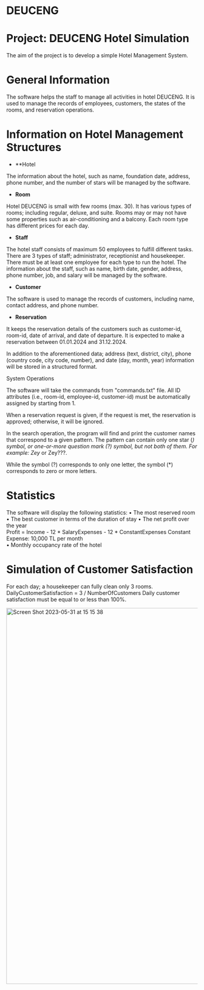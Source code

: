 # DEUCENG

# Project:  DEUCENG Hotel Simulation

The aim of the project is to develop a simple Hotel Management System. 

# General Information
 
The software helps the staff to manage all activities in hotel DEUCENG. It is used to manage the records of employees, customers, the states of the rooms, and reservation operations.

# Information on Hotel Management Structures

 
* **Hotel
 
The information about the hotel, such as name, foundation date, address, phone number, and the number of stars will be managed by the software. 

* **Room**
 
Hotel DEUCENG is small with few rooms (max. 30). It has various types of rooms; including regular, deluxe, and suite. Rooms may or may not have some properties such as air-conditioning and a balcony. Each room type has different prices for each day. 

* **Staff**

The hotel staff consists of maximum 50 employees to fulfill different tasks. There are 3 types of staff; administrator, receptionist and housekeeper. There must be at least one employee for each type to run the hotel. The information about the staff, such as name, birth date, gender, address, phone number, job, and salary will be managed by the software.

* **Customer**
 
The software is used to manage the records of customers, including name, contact address, and phone number.

* **Reservation**
 
It keeps the reservation details of the customers such as customer-id, room-id, date of arrival, and date of departure. It is expected to make a reservation between 01.01.2024 and 31.12.2024. 

In addition to the aforementioned data; address (text, district, city), phone (country code, city code, number), and date (day, month, year) information will be stored in a structured format.    

System Operations
 
The software will take the commands from "commands.txt" file. All ID attributes (i.e., room-id, employee-id, customer-id) must be automatically assigned by starting from 1.

When a reservation request is given, if the request is met, the reservation is approved; otherwise, it will be ignored. 

In the search operation, the program will find and print the customer names that correspond to a given pattern. The pattern can contain only one star (*) symbol, or one-or-more question mark (?) symbol, but not both of them. For example: Zey* or Zey???. 

While the symbol (?)  corresponds to only one letter, the symbol (*) corresponds to zero or more letters. 


# Statistics
 
The software will display the following statistics:
•	The most reserved room 
•	The best customer in terms of the duration of stay
•	The net profit over the year   
Profit = Income  -  12 * SalaryExpenses  -  12 * ConstantExpenses
Constant Expense: 10,000 TL per month  
•	Monthly occupancy rate of the hotel


# Simulation of Customer Satisfaction
 
For each day; a housekeeper can fully clean only 3 rooms. 
DailyCustomerSatisfaction = 3 / NumberOfCustomers 
Daily customer satisfaction must be equal to or less than 100%.

<img width="987" alt="Screen Shot 2023-05-31 at 15 15 38" src="https://github.com/inomisay/DEUCENG/assets/98346164/6a9b7a45-9898-4eab-ad4b-405f81d8388d">

